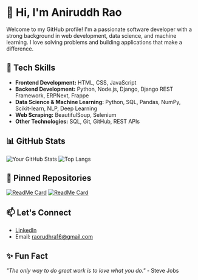 # 👋 Hi, I'm Aniruddh Rao

Welcome to my GitHub profile! I'm a passionate software developer with a strong background in web development, data science, and machine learning. I love solving problems and building applications that make a difference.

## 🚀 Tech Skills

- **Frontend Development:** HTML, CSS, JavaScript
- **Backend Development:** Python, Node.js, Django, Django REST Framework, ERPNext, Frappe
- **Data Science & Machine Learning:** Python, SQL, Pandas, NumPy, Scikit-learn, NLP, Deep Learning
- **Web Scraping:** BeautifulSoup, Selenium
- **Other Technologies:** SQL, Git, GitHub, REST APIs

## 📊 GitHub Stats

![Your GitHub Stats](https://github-readme-stats.vercel.app/api?username=yourusername&show_icons=true&theme=radical)
![Top Langs](https://github-readme-stats.vercel.app/api/top-langs/?username=yourusername&layout=compact&theme=radical)

## 📌 Pinned Repositories

[![ReadMe Card](https://github-readme-stats.vercel.app/api/pin/?username=yourusername&repo=yourrepo1&theme=radical)](https://github.com/yourusername/yourrepo1)
[![ReadMe Card](https://github-readme-stats.vercel.app/api/pin/?username=yourusername&repo=yourrepo2&theme=radical)](https://github.com/yourusername/yourrepo2)

## 📫 Let's Connect

- [LinkedIn](https://www.linkedin.com/in/anirudhra-rao-aa013b240/)
- Email: [raorudhra16@gmail.com](mailto:raorudhra16@gmail.com)

## ✨ Fun Fact

_"The only way to do great work is to love what you do."_ - Steve Jobs
